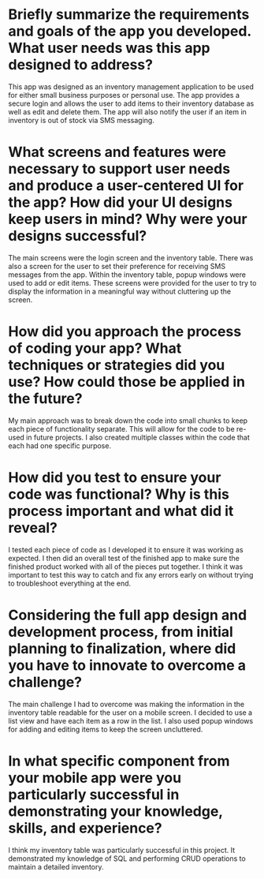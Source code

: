 # Briefly summarize the requirements and goals of the app you developed. What user needs was this app designed to address?
This app was designed as an inventory management application to be used for either small business purposes or personal use.  The app provides a secure login and allows the user to add items to their inventory database as well as edit and delete them.  The app will also notify the user if an item in inventory is out of stock via SMS messaging.
# What screens and features were necessary to support user needs and produce a user-centered UI for the app? How did your UI designs keep users in mind? Why were your designs successful?
The main screens were the login screen and the inventory table.  There was also a screen for the user to set their preference for receiving SMS messages from the app.  Within the inventory table, popup windows were used to add or edit items.  These screens were provided for the user to try to display the information in a meaningful way without cluttering up the screen.
# How did you approach the process of coding your app? What techniques or strategies did you use? How could those be applied in the future?
My main approach was to break down the code into small chunks to keep each piece of functionality separate.  This will allow for the code to be re-used in future projects.  I also created multiple classes within the code that each had one specific purpose.
# How did you test to ensure your code was functional? Why is this process important and what did it reveal?
I tested each piece of code as I developed it to ensure it was working as expected.  I then did an overall test of the finished app to make sure the finished product worked with all of the pieces put together.  I think it was important to test this way to catch and fix any errors early on without trying to troubleshoot everything at the end.
# Considering the full app design and development process, from initial planning to finalization, where did you have to innovate to overcome a challenge?
The main challenge I had to overcome was making the information in the inventory table readable for the user on a mobile screen.  I decided to use a list view and have each item as a row in the list.  I also used popup windows for adding and editing items to keep the screen uncluttered.
# In what specific component from your mobile app were you particularly successful in demonstrating your knowledge, skills, and experience?
I think my inventory table was particularly successful in this project.  It demonstrated my knowledge of SQL and performing CRUD operations to maintain a detailed inventory.
